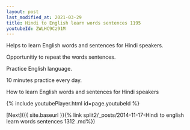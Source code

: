 ```yaml
---
layout: post
last_modified_at: 2021-03-29
title: Hindi to English learn words sentences 1195 
youtubeId: ZWLHC9Cz91M
---
```

 
 
Helps to learn English words and sentences for Hindi speakers.

Opportunitiy to repeat the words sentences. 

Practice English language. 
 
10 minutes practice every day. 
 
How to learn English words and sentences for Hindi speakers 
 
{% include youtubePlayer.html id=page.youtubeId %}
 
 
[Next]({{ site.baseurl }}{% link  split2/_posts/2014-11-17-Hindi to english learn words sentences 1312 .md%})
 

